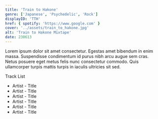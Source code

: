 ```yaml
---
title: 'Train to Hakone'
genre: ['Japanese', 'Psychedelic', 'Rock']
displayID: 'TTH'
href: { spotify: 'https://www.google.com' }
cover: '../assets/train_to_hakone.jpg'
alt: 'Train to Hakone Mixtape'
date: 230613
---
```


Lorem ipsum dolor sit amet consectetur. Egestas amet bibendum in enim massa. Suspendisse condimentum id purus nibh arcu augue sem cras. Netus posuere eget metus felis nunc consectetur commodo. Quis ullamcorper turpis mattis turpis in iaculis ultricies sit sed.

Track List

- Artist - Title
- Artist - Title
- Artist - Title
- Artist - Title
- Artist - Title
- Artist - Title
